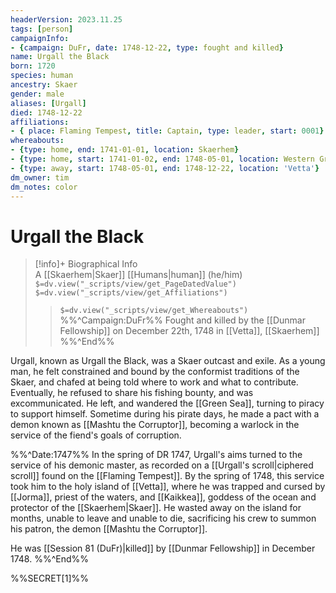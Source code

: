 ```yaml
---
headerVersion: 2023.11.25
tags: [person]
campaignInfo:
- {campaign: DuFr, date: 1748-12-22, type: fought and killed}
name: Urgall the Black
born: 1720
species: human
ancestry: Skaer
gender: male
aliases: [Urgall]
died: 1748-12-22
affiliations: 
- { place: Flaming Tempest, title: Captain, type: leader, start: 0001} 
whereabouts:
- {type: home, end: 1741-01-01, location: Skaerhem}
- {type: home, start: 1741-01-02, end: 1748-05-01, location: Western Green Sea}
- {type: away, start: 1748-05-01, end: 1748-12-22, location: 'Vetta'}
dm_owner: tim
dm_notes: color
---
```

# Urgall the Black
>[!info]+ Biographical Info  
> A [[Skaerhem|Skaer]] [[Humans|human]] (he/him)  
> `$=dv.view("_scripts/view/get_PageDatedValue")`  
> `$=dv.view("_scripts/view/get_Affiliations")`  
>> `$=dv.view("_scripts/view/get_Whereabouts")`  
>> %%^Campaign:DuFr%% Fought and killed by the [[Dunmar Fellowship]] on December 22th, 1748 in [[Vetta]], [[Skaerhem]] %%^End%%

Urgall, known as Urgall the Black, was a Skaer outcast and exile. As a young man, he felt constrained and bound by the conformist traditions of the Skaer, and chafed at being told where to work and what to contribute. Eventually, he refused to share his fishing bounty, and was excommunicated. He left, and wandered the [[Green Sea]], turning to piracy to support himself. Sometime during his pirate days, he made a pact with a demon known as [[Mashtu the Corruptor]], becoming a warlock in the service of the fiend's goals of corruption. 

%%^Date:1747%%
In the spring of DR 1747, Urgall's aims turned to the service of his demonic master, as recorded on a [[Urgall's scroll|ciphered scroll]] found on the [[Flaming Tempest]]. By the spring of 1748, this service took him to the holy island of [[Vetta]], where he was trapped and cursed by [[Jorma]], priest of the waters, and [[Kaikkea]], goddess of the ocean and protector of the [[Skaerhem|Skaer]]. He wasted away on the island for months, unable to leave and unable to die, sacrificing his crew to summon his patron, the demon [[Mashtu the Corruptor]]. 

He was [[Session 81 (DuFr)|killed]] by [[Dunmar Fellowship]] in December 1748. 
%%^End%%

%%SECRET[1]%%